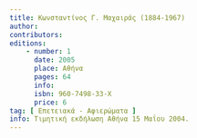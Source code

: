 ```yaml
---
title: Κωνσταντίνος Γ. Μαχαιράς (1884-1967)
author: 
contributors: 
editions: 
    - number: 1
      date: 2005
      place: Αθήνα
      pages: 64
      info: 
      isbn: 960-7498-33-Χ
      price: 6
tag: [ Επετειακά - Αφιερώματα ]
info: Τιμητική εκδήλωση Αθήνα 15 Μαΐου 2004.
---
```

